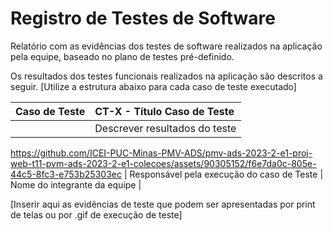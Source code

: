 # Registro de Testes de Software

Relatório com as evidências dos testes de software realizados na aplicação pela equipe, baseado no plano de testes pré-definido.

Os resultados dos testes funcionais realizados na aplicação são descritos a seguir. [Utilize a estrutura abaixo para cada caso de teste executado]

|Caso de Teste    | CT-X - Título Caso de Teste |
|:---|:---|
|  | Descrever resultados do teste  |
https://github.com/ICEI-PUC-Minas-PMV-ADS/pmv-ads-2023-2-e1-proj-web-t11-pvm-ads-2023-2-e1-colecoes/assets/90305152/f6e7da0c-805e-44c5-8fc3-e753b25303ec
| Responsável pela execução do caso de Teste | Nome do integrante da equipe |







[Inserir aqui as evidências de teste que podem ser apresentadas por print de telas ou por .gif de execução de teste]
